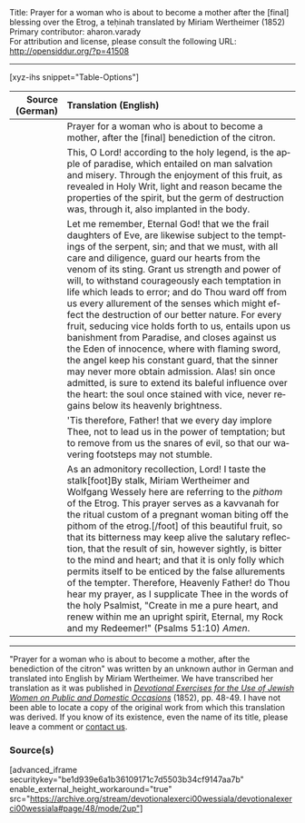 <html>
<head></head>
<body>
Title: Prayer for a woman who is about to become a mother after the [final] blessing over the Etrog, a teḥinah translated by Miriam Wertheimer (1852)<br />
Primary contributor: aharon.varady<br />
For attribution and license, please consult the following URL: <a href="http://opensiddur.org/?p=41508">http://opensiddur.org/?p=41508</a>
<p />
<hr />

[xyz-ihs snippet="Table-Options"]<table style="margin-left: auto; margin-right: auto;" class="draggable">
<thead><tr><th id="x" style="text-align: right;">Source (German)</th><th style="text-align: left;">Translation (English)</th></tr></thead>
<tbody>
<tr><td style="vertical-align:top;">
<div class="liturgy" lang="he" style="text-align: right;">

</div></td>

<td style="vertical-align:top;">
<div class="english" lang="en" style="text-align: left;">
<span class="instruction">Prayer for a woman who is about to become a mother, after the [final] benediction of the citron.</span> 
</div></td></tr>


<tr><td style="vertical-align:top;">
<div class="liturgy" lang="he" style="text-align: right;">

</div></td>

<td style="vertical-align:top;">
<div class="english" lang="en" style="text-align: left;">
This, O Lord! 
according to the holy legend, 
is the apple of paradise, 
which entailed on man salvation and misery. 
Through the enjoyment of this fruit, 
as revealed in Holy Writ, 
light and reason became the properties of the spirit, 
but the germ of destruction was, through it, 
also implanted in the body. 
</div></td></tr>


<tr><td style="vertical-align:top;">
<div class="liturgy" lang="he" style="text-align: right;">

</div></td>

<td style="vertical-align:top;">
<div class="english" lang="en" style="text-align: left;">
Let me remember, Eternal God! 
that we the frail daughters of Eve, 
are likewise subject to the temptings of the serpent, sin; 
and that we must, with all care and diligence, 
guard our hearts from the venom of its sting. 
Grant us strength and power of will, 
to withstand courageously each temptation in life 
which leads to error; 
and do Thou ward off from us 
every allurement of the senses 
which might effect the destruction of our better nature. 
For every fruit, seducing vice holds forth to us, 
entails upon us banishment from Paradise, 
and closes against us the Eden of innocence, 
where with flaming sword, 
the angel keep his constant guard, 
that the sinner may never more obtain admission. 
Alas! sin once admitted, 
is sure to extend its baleful influence over the heart: 
the soul once stained with vice, 
never regains below its heavenly brightness. 
</div></td></tr>


<tr><td style="vertical-align:top;">
<div class="liturgy" lang="he" style="text-align: right;">

</div></td>

<td style="vertical-align:top;">
<div class="english" lang="en" style="text-align: left;">
'Tis therefore, Father! 
that we every day implore Thee, 
not to lead us in the power of temptation; 
but to remove from us the snares of evil, 
so that our wavering footsteps may not stumble. 
</div></td></tr>


<tr><td style="vertical-align:top;">
<div class="liturgy" lang="he" style="text-align: right;">

</div></td>

<td style="vertical-align:top;">
<div class="english" lang="en" style="text-align: left;">
As an admonitory recollection, Lord! 
I taste the stalk[foot]By stalk, Miriam Wertheimer and Wolfgang Wessely here are referring to the <em>pithom</em> of the Etrog. This prayer serves as a kavvanah for the ritual custom of a pregnant woman biting off the pithom of the etrog.[/foot] of this beautiful fruit, 
so that its bitterness may keep alive the salutary reflection, 
that the result of sin, however sightly, 
is bitter to the mind and heart; 
and that it is only folly which permits itself 
to be enticed by the false allurements of the tempter. 
Therefore, Heavenly Father! 
do Thou hear my prayer, as I supplicate Thee 
in the words of the holy Psalmist, 
"Create in me a pure heart, 
and renew within me an upright spirit, 
Eternal, my Rock and my Redeemer!" <span class="citation">(Psalms 51:10)</span> 
<em>Amen</em>. 
</div></td></tr>
</tbody></table>

<hr />

"Prayer for a woman who is about to become a mother, after the benediction of the citron" was written by an unknown author in German and translated into English by Miriam Wertheimer. We have transcribed her translation as it was published in <em><a href="/?p=41448">Devotional Exercises for the Use of Jewish Women on Public and Domestic Occasions</a></em> (1852), pp. 48-49. I have not been able to locate a copy of the original work from which this translation was derived. If you know of its existence, even the name of its title, please leave a comment or <a href="/contact/">contact us</a>.

<h3>Source(s)</h3>

[advanced_iframe securitykey="be1d939e6a1b36109171c7d5503b34cf9147aa7b" enable_external_height_workaround="true" src="https://archive.org/stream/devotionalexerci00wessiala/devotionalexerci00wessiala#page/48/mode/2up"]

&nbsp;
</body>
</html>
